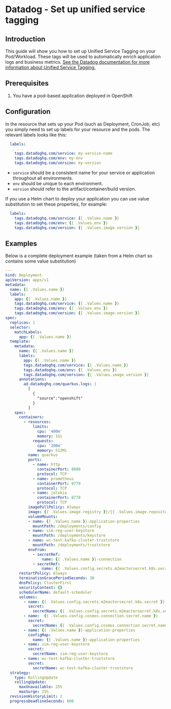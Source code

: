# Datadog - Set up unified service tagging
## Introduction
This guide will show you how to set up Unified Service Tagging on your Pod/Workload. These tags will be used to automatically enrich application logs and business metrics. [See the Datadog documentation for more information about Unified Service Tagging.](https://docs.datadoghq.com/getting_started/tagging/unified_service_tagging/?tabs=kubernetes)

## Prerequisites
1. You have a pod-based application deployed in OpenShift

## Configuration
In the resource that sets up your Pod (such as Deployment, CronJob, etc) you simply need to set up labels for your resource and the pods. The relevant labels looks like this:
```yaml
  labels:
   . . .
    tags.datadoghq.com/service: my-service-name
    tags.datadoghq.com/env: my-env
    tags.datadoghq.com/version: my-version
```
* `service` should be a consistent name for your service or application throughout all environments.
* `env` should be unique to each environment.
* `version` should refer to the artifact/container/build version.

If you use a Helm chart to deploy your application you can use value substitution to set these properties, for example:
```yaml
  labels:
    tags.datadoghq.com/service: {{ .Values.name }}
    tags.datadoghq.com/env: {{ .Values.env }}
    tags.datadoghq.com/version: {{ .Values.image.version }}
```

## Examples

Below is a complete deployment example (taken from a Helm chart so contains some value substitution)
```yaml
---
kind: Deployment
apiVersion: apps/v1
metadata:
  name: {{ .Values.name }}
  labels:
    app: {{ .Values.name }}
    tags.datadoghq.com/service: {{ .Values.name }}
    tags.datadoghq.com/env: {{ .Values.env }}
    tags.datadoghq.com/version: {{ .Values.image.version }}
spec:
  replicas: 1
  selector:
    matchLabels:
      app: {{ .Values.name }}
  template:
    metadata:
      name: {{ .Values.name }}
      labels:
        app: {{ .Values.name }}
        tags.datadoghq.com/service: {{ .Values.name }}
        tags.datadoghq.com/env: {{ .Values.env }}
        tags.datadoghq.com/version: {{ .Values.image.version }}
      annotations:
        ad.datadoghq.com/quarkus.logs: |
          [
            {
              "source":"openshift"
            }
          ]
    spec:
      containers:
        - resources:
            limits:
              cpu: '400m'
              memory: 1Gi
            requests:
              cpu: '200m'
              memory: 512Mi
          name: quarkus
          ports:
            - name: http
              containerPort: 8080
              protocol: TCP
            - name: prometheus
              containerPort: 9779
              protocol: TCP
            - name: jolokia
              containerPort: 8778
              protocol: TCP
          imagePullPolicy: Always
          image: {{ .Values.image.registry }}/{{ .Values.image.repository }}/{{ .Values.image.name }}:{{ .Values.image.version }}
          volumeMounts:
          - name: {{ .Values.name }}-application-properties
            mountPath: /deployments/config
          - name: sim-reg-user-keystore
            mountPath: /deployments/keystore            
          - name: wc-test-kafka-cluster-truststore
            mountPath: /deployments/truststore 
          envFrom:
            - secretRef:
                name: {{ .Values.name }}-connection
            - secretRef:
                name: {{ .Values.config.secrets.m2mactorsecret.k8s.secret }}
      restartPolicy: Always
      terminationGracePeriodSeconds: 30
      dnsPolicy: ClusterFirst
      securityContext: {}
      schedulerName: default-scheduler
      volumes:
        - name: {{ .Values.config.secrets.m2mactorsecret.k8s.secret }}
          secret:
            secretName: {{ .Values.config.secrets.m2mactorsecret.k8s.secret }}
        - name:  {{ .Values.config.cosmos.connection.secret.name }}        
          secret:
            secretName: {{ .Values.config.cosmos.connection.secret.name }}
        - name: {{ .Values.name }}-application-properties
          configMap:
            name: {{ .Values.name }}-application-properties
        - name: sim-reg-user-keystore
          secret:
            secretName: sim-reg-user-keystore
        - name: wc-test-kafka-cluster-truststore
          secret:
            secretName: wc-test-kafka-cluster-truststore                                    
  strategy:
    type: RollingUpdate
    rollingUpdate:
      maxUnavailable: 25%
      maxSurge: 25%
  revisionHistoryLimit: 2
  progressDeadlineSeconds: 600

```